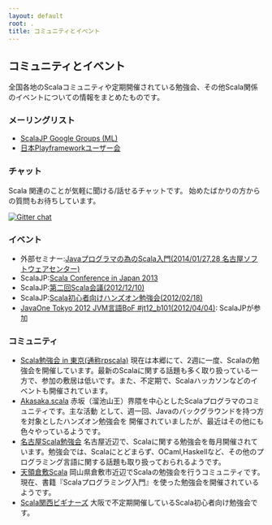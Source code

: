 ```yaml
---
layout: default
root: .
title: コミュニティとイベント
---
```


## コミュニティとイベント

全国各地のScalaコミュニティや定期開催されている勉強会、その他Scala関係のイベントについての情報をまとめたものです。

### メーリングリスト

* [ScalaJP Google Groups (ML)](https://groups.google.com/forum/#!forum/scala-jp)
* [日本Playframeworkユーザー会](https://groups.google.com/forum/#!forum/play_ja)

### チャット

Scala 関連のことが気軽に聞ける/話せるチャットです。
始めたばかりの方からの質問もお待ちしています。

[![Gitter chat](https://badges.gitter.im/チャット.svg)](https://gitter.im/scalajp/public)

### イベント

* 外部セミナー:[Javaプログラマの為のScala入門(2014/01/27,28 名古屋ソフトウェアセンター)](http://www.nagoya-sc.co.jp/ap/seminar?m=1&key=10871) 
* ScalaJP:[Scala Conference in Japan 2013](http://scalaconf.jp/)
* ScalaJP:[第二回Scala会議(2012/12/10)](#)
* ScalaJP:[Scala初心者向けハンズオン勉強会(2012/02/18)](https://groups.google.com/forum/#!topic/scala-jp/l5i6kJcOnB4)
* [JavaOne Tokyo 2012 JVM言語BoF #jt12_b101(2012/04/04)](http://togetter.com/li/283845): ScalaJPが参加

### コミュニティ

* [Scala勉強会 in 東京(通称rpscala)](http://www.scala-users.org/shibuya/index.php) 現在は本郷にて、2週に一度、Scalaの勉強会を開催しています。最新のScalaに関する話題も多く取り扱っている一方で、参加の敷居は低いです。また、不定期で、Scalaハッカソンなどのイベントも開催されています。
* [Akasaka.scala](http://akskscala.github.com/) 赤坂（溜池山王）界隈を中心としたScalaプログラマのコミュニティです。主な活動 として、週一回、Javaのバックグラウンドを持つ方を対象としたハンズオン勉強会を 開催されていましたが、最近はその他にも色々やっているようです。
* [名古屋Scala勉強会](https://groups.google.com/group/NagoyaScala?hl=ja) 名古屋近辺で、Scalaに関する勉強会を毎月開催されています。勉強会では、Scalaにとどまらず、OCaml,Haskellなど、その他のプログラミング言語に関する話題も取り扱っておられるようです。
* [天領倉敷Scala](http://tenryo-kurashiki-scala.appspot.com/) 岡山県倉敷市近辺でScalaの勉強会を行うコミュニティです。現在、書籍『Scalaプログラミング入門』を使った勉強会を開催されているようです。
* [Scala関西ビギナーズ](https://github.com/SAMMY7th/scala_kb/wiki) 大阪で不定期開催しているScala初心者向け勉強会です。
